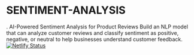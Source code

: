 # SENTIMENT-ANALYSIS
. AI-Powered Sentiment Analysis for Product Reviews  Build an NLP model that can analyze customer reviews and classify sentiment  as positive, negative, or neutral to help businesses understand customer  feedback.
[![Netlify Status](https://api.netlify.com/api/v1/badges/76c6f0e0-8989-41f9-9dda-c832429c63a9/deploy-status)](https://app.netlify.com/sites/sentimentanalise/deploys)
